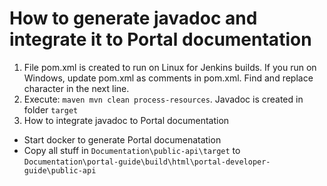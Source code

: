 # How to generate javadoc and integrate it to Portal documentation

1. File pom.xml is created to run on Linux for Jenkins builds. If you run on Windows, update pom.xml as comments in pom.xml. Find <!--On Windows, replace character : by character ;--> and replace character in the next line.
2. Execute: `maven mvn clean process-resources`. Javadoc is created in folder `target`
3. How to integrate javadoc to Portal documentation
* Start docker to generate Portal documenatation
* Copy all stuff in `Documentation\public-api\target` to `Documentation\portal-guide\build\html\portal-developer-guide\public-api`